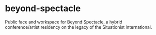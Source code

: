 # beyond-spectacle
Public face and workspace for Beyond Spectacle, a hybrid conference/artist residency on the legacy of the Situationist International.
